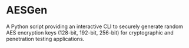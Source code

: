 # AESGen
A Python script providing an interactive CLI to securely generate random AES encryption keys (128-bit, 192-bit, 256-bit) for cryptographic and penetration testing applications.
